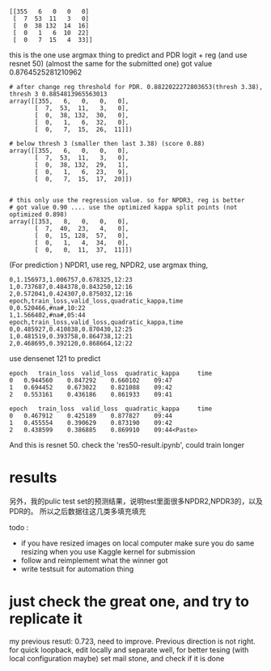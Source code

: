 ```
[[355   6   0   0   0]
 [  7  53  11   3   0]
 [  0  38 132  14  16]
 [  0   1   6  10  22]
 [  0   7  15   4  33]]
```
this is the one use argmax thing to predict and PDR logit + reg (and use
resnet 50) (almost the same for the submitted one)
got value 0.8764525281210962

```
# after change reg threshold for PDR. 0.8822022272803653(thresh 3.38), thresh 3 0.8854813965563013
array([[355,   6,   0,   0,   0],
       [  7,  53,  11,   3,   0],
       [  0,  38, 132,  30,   0],
       [  0,   1,   6,  32,   0],
       [  0,   7,  15,  26,  11]])

# below thresh 3 (smaller then last 3.38) (score 0.88)
array([[355,   6,   0,   0,   0],
       [  7,  53,  11,   3,   0],
       [  0,  38, 132,  29,   1],
       [  0,   1,   6,  23,   9],
       [  0,   7,  15,  17,  20]])


# this only use the regression value. so for NPDR3, reg is better
# got value 0.90 .... use the optimized kappa split points (not optimized 0.898)
array([[353,   8,   0,   0,   0],
       [  7,  40,  23,   4,   0],
       [  0,  15, 128,  57,   0],
       [  0,   1,   4,  34,   0],
       [  0,   0,  11,  37,  11]])
```



(For prediction ) NPDR1, use reg, NPDR2, use argmax thing, 



```
0,1.156973,1.006757,0.678325,12:23
1,0.737687,0.484378,0.843250,12:16
2,0.572041,0.424307,0.875032,12:16
epoch,train_loss,valid_loss,quadratic_kappa,time
0,0.520466,#na#,10:22
1,1.566402,#na#,05:44
epoch,train_loss,valid_loss,quadratic_kappa,time
0,0.485927,0.410838,0.870430,12:25
1,0.481519,0.393758,0.864738,12:21
2,0.468695,0.392120,0.868664,12:22
```
use densenet 121 to predict

```
epoch 	train_loss 	valid_loss 	quadratic_kappa 	time
0 	0.944560 	0.847292 	0.660102 	09:47
1 	0.694452 	0.673022 	0.821088 	09:42
2 	0.553161 	0.436186 	0.861933 	09:41

epoch   train_loss  valid_loss  quadratic_kappa     time
0   0.467912    0.425189    0.877827    09:44
1   0.455554    0.390629    0.873190    09:42
2   0.438599    0.386885    0.869910    09:44<Paste>
```
And this is resnet 50. check the 'res50-result.ipynb', could train longer


# results

另外，我的pulic test set的预测结果，说明test里面很多NPDR2,NPDR3的，以及PDR的。
所以之后数据往这几类多填充填充

todo : 
- if you have resized images on local computer make sure you do same resizing when you use Kaggle kernel for submission 
- follow and reimplement what the winner got
- write testsuit for automation thing
# just check the great one, and try to replicate it

my previous resutl:
0.723, need to improve. Previous direction is not right.
for quick loopback, edit locally and separate well, for better tesing (with local configuration maybe)
set mail stone, and check if it is done
